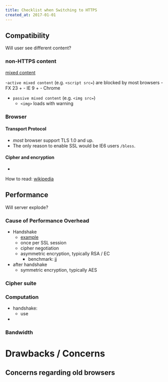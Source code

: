 ```yaml
---
title: Checklist when Switching to HTTPS
created_at: 2017-01-01
---
```


## Compatibility

Will user see different content?

### non-HTTPS content

[mixed content](https://developer.mozilla.org/en-US/docs/Web/Security/Mixed_content)

-`active mixed content` (e.g. `<script src=`) are blocked by most browsers
    - FX 23 +
    - IE 9 +
    - Chrome

- `passive mixed content` (e.g. `<img src=`)
    - `<img>` loads with warning

### Browser

#### Transport Protocol

- *most* browser support TLS 1.0 and up.
- The only reason to enable SSL would be IE6 users `/bless`.

#### Cipher and encryption

-
How to read: [wikipedia]()


## Performance

Will server explode?

### Cause of Performance Overhead

- Handshake
    - [example](https://www.ssl.com/article/ssl-tls-handshake-overview/)
    - once per SSL session
    - cipher negotiation
    - asymmetric encryption, typically RSA / EC
        - benchmark: jj
- after handshake
    - symmetric encryption, typically AES

### Cipher suite

### Computation

- handshake: 
    - use 
- 

### Bandwidth

# Drawbacks / Concerns

## Concerns regarding old browsers


